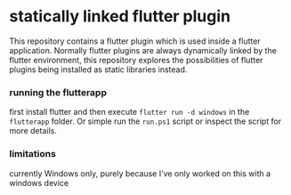 # statically linked flutter plugin
This repository contains a flutter plugin which is used inside a flutter application. 
Normally flutter plugins are always dynamically linked by the flutter environment, this repository explores the possibilities of flutter plugins being installed as static libraries instead.

### running the flutterapp
first install flutter and then execute `flutter run -d windows` in the `flutterapp` folder.
Or simple run the `run.ps1` script or inspect the script for more details.

### limitations
currently Windows only, purely because I've only worked on this with a windows device
